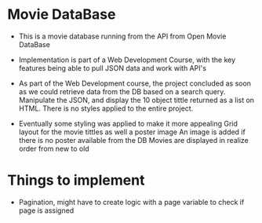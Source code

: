# Movie DataBase

- This is a movie database running from the API from Open Movie DataBase

- Implementation is part of a Web Development Course, with the key features being able to pull JSON data and work with API's

- As part of the Web Development course, the project concluded as soon as we could retrieve data from the DB based on a search query.
  Manipulate the JSON, and display the 10 object tittle returned as a list on HTML.
  There is no styles applied to the entire project.

- Eventually some styling was applied to make it more appealing
  Grid layout for the movie tittles as well a poster image
  An image is added if there is no poster available from the DB
  Movies are displayed in realize order from new to old

# Things to implement

- Pagination, might have to create logic with a page variable to check if page is assigned
